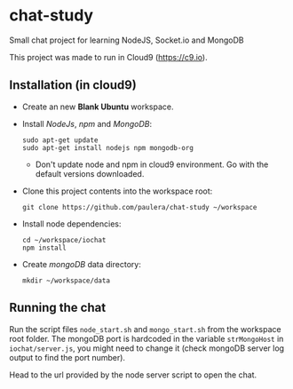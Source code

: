 # chat-study
Small chat project for learning NodeJS, Socket.io and MongoDB

This project was made to run in Cloud9 (https://c9.io).

## Installation (in cloud9)

* Create an new **Blank Ubuntu** workspace.

* Install *NodeJs*, *npm* and *MongoDB*:
    ```
    sudo apt-get update
    sudo apt-get install nodejs npm mongodb-org
    ```
  * Don't update node and npm in cloud9 environment. Go with the default versions downloaded.

* Clone this project contents into the workspace root:
    ```
    git clone https://github.com/paulera/chat-study ~/workspace
    ```

* Install node dependencies:
    ```
    cd ~/workspace/iochat
    npm install
    ```

* Create *mongoDB* data directory:
    ```
    mkdir ~/workspace/data
    ```

## Running the chat

Run the script files `node_start.sh` and `mongo_start.sh` from the workspace root folder. The mongoDB port is hardcoded in the variable `strMongoHost` in `iochat/server.js`, you might need to change it (check mongoDB server log output to find the port number).

Head to the url provided by the node server script to open the chat.

